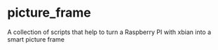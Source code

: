 # picture_frame
A collection of scripts that help to turn a Raspberry PI with xbian into a smart picture frame
